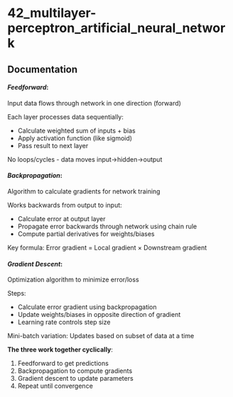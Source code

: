 # 42_multilayer-perceptron_artificial_neural_network



## Documentation

#### *Feedforward*:

Input data flows through network in one direction (forward)

Each layer processes data sequentially:
- Calculate weighted sum of inputs + bias
- Apply activation function (like sigmoid)
- Pass result to next layer

No loops/cycles - data moves input→hidden→output

#### *Backpropagation*:

Algorithm to calculate gradients for network training

Works backwards from output to input:
- Calculate error at output layer
- Propagate error backwards through network using chain rule
- Compute partial derivatives for weights/biases

Key formula: Error gradient = Local gradient × Downstream gradient

#### *Gradient Descent*:

Optimization algorithm to minimize error/loss

Steps:
- Calculate error gradient using backpropagation
- Update weights/biases in opposite direction of gradient
- Learning rate controls step size

Mini-batch variation: Updates based on subset of data at a time

**The three work together cyclically**:
1. Feedforward to get predictions
2. Backpropagation to compute gradients
3. Gradient descent to update parameters
4. Repeat until convergence